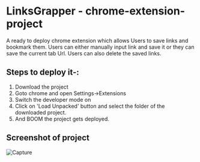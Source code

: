 # LinksGrapper - chrome-extension-project
A ready to deploy chrome extension which allows Users to save links and bookmark them. 
Users can either manually input link and save it or they can save the current tab Url. 
Users can also delete the saved links.

## Steps to deploy it-:
1) Download the project
2) Goto chrome and open Settings->Extensions
3) Switch the developer mode on
4) Click on 'Load Unpacked' button and select the folder of the downloaded project.
5) And BOOM the project gets deployed.

## Screenshot of project
![Capture](https://user-images.githubusercontent.com/56537415/134575187-6b19cb73-c6a4-418b-b1f7-c5abf166799a.PNG)
